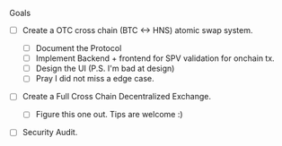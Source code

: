 Goals
- [ ] Create a OTC cross chain (BTC <-> HNS) atomic swap system.
  - [ ] Document the Protocol
  - [ ] Implement Backend + frontend for SPV validation for onchain tx.
  - [ ] Design the UI (P.S. I'm bad at design)
  - [ ] Pray I did not miss a edge case.

- [ ] Create a Full Cross Chain Decentralized Exchange.
  - [ ] Figure this one out. Tips are welcome :)
- [ ] Security Audit.


